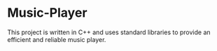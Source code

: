 # Music-Player
This project is written in C++ and uses standard libraries to provide an efficient and reliable music player.
